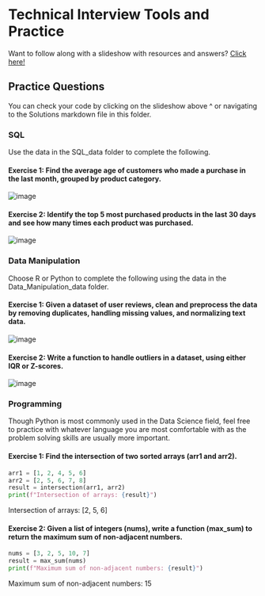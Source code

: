 # Technical Interview Tools and Practice

Want to follow along with a slideshow with resources and answers?
[Click here!](https://www.canva.com/design/DAGeFVRbN9E/v7O8CbuiaVfp0gB_H42L6g/edit?utm_content=DAGeFVRbN9E&utm_campaign=designshare&utm_medium=link2&utm_source=sharebutton)

## Practice Questions

You can check your code by clicking on the slideshow above ^ or navigating to the Solutions markdown file in this folder.

### SQL
Use the data in the SQL_data folder to complete the following.

#### Exercise 1: Find the average age of customers who made a purchase in the last month, grouped by product category.

![image](https://github.com/user-attachments/assets/69d006bc-255e-41b3-a28f-075d5f7b5600)


#### Exercise 2: Identify the top 5 most purchased products in the last 30 days and see how many times each product was purchased.

![image](https://github.com/user-attachments/assets/ffb4ec01-aef8-4974-9b30-9162fe9a93f9)

### Data Manipulation

Choose R or Python to complete the following using the data in the Data_Manipulation_data folder.

#### Exercise 1: Given a dataset of user reviews, clean and preprocess the data by removing duplicates, handling missing values, and normalizing text data.

![image](https://github.com/user-attachments/assets/5b4bcaa7-8688-4d74-9086-745aa5076651)

#### Exercise 2: Write a function to handle outliers in a dataset, using either IQR or Z-scores.

![image](https://github.com/user-attachments/assets/96f759a7-ede3-4872-89df-24a4bc985934)

### Programming

Though Python is most commonly used in the Data Science field, feel free to practice with whatever language you are most comfortable with as the problem solving skills are usually more important.

#### Exercise 1: Find the intersection of two sorted arrays (arr1 and arr2).
```python
arr1 = [1, 2, 4, 5, 6]
arr2 = [2, 5, 6, 7, 8]
result = intersection(arr1, arr2)
print(f"Intersection of arrays: {result}")
```
Intersection of arrays: [2, 5, 6]


#### Exercise 2: Given a list of integers (nums), write a function (max_sum) to return the maximum sum of non-adjacent numbers.
```python
nums = [3, 2, 5, 10, 7]
result = max_sum(nums)
print(f"Maximum sum of non-adjacent numbers: {result}")
```
Maximum sum of non-adjacent numbers: 15
